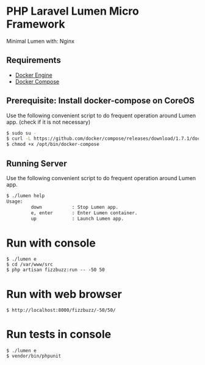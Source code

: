 # PHP Laravel Lumen Micro Framework

Minimal Lumen with: Nginx 

## Requirements

* [Docker Engine](https://docs.docker.com/installation/)
* [Docker Compose](https://docs.docker.com/compose/)

## Prerequisite: Install docker-compose on CoreOS

Use the following convenient script to do frequent operation around Lumen app.
(check if it is not necessary)

```sh
$ sudo su -
$ curl -L https://github.com/docker/compose/releases/download/1.7.1/docker-compose-`uname -s`-`uname -m` > /opt/bin/docker-compose
$ chmod +x /opt/bin/docker-compose
```

## Running Server

Use the following convenient script to do frequent operation around Lumen app.

```sh
$ ./lumen help
Usage:
         down           : Stop Lumen app.
         e, enter       : Enter Lumen container.
         up             : Launch Lumen app.
```

# Run with console
```
$ ./lumen e
$ cd /var/www/src
$ php artisan fizzbuzz:run -- -50 50
```

# Run with web browser
```
$ http://localhost:8000/fizzbuzz/-50/50/
```

# Run tests in console
```
$ ./lumen e
$ vendor/bin/phpunit
```